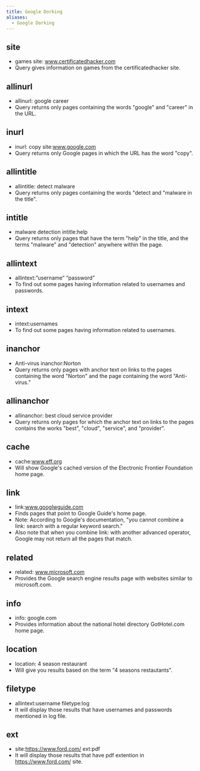 ```yaml
---
title: Google Dorking
aliases:
  - Google Dorking
---
```


## site

- games site: www.certificatedhacker.com
- Query gives information on games from the certificatedhacker site.

## allinurl

- allinurl: google career
- Query returns only pages containing the words "google" and "career" in the URL.

## inurl

- inurl: copy site:www.google.com
- Query returns only Google pages in which the URL has the word "copy".

## allintitle

- allintitle: detect malware
- Query returns only pages containing the words "detect and "malware in the title".

## intitle

- malware detection intitle:help
- Query returns only pages that have the term "help" in the title, and the terms "malware" and "detection" anywhere within the page.

## allintext

- allintext:”username” “password”
- To find out some pages having information related to usernames and passwords.

## intext

- intext:usernames
- To find out some pages having information related to usernames.

## inanchor

- Anti-virus inanchor:Norton
- Query returns only pages with anchor text on links to the pages containing the word "Norton" and the page containing the word "Anti-virus."

## allinanchor

- allinanchor: best cloud service provider
- Query returns only pages for which the anchor text on links to the pages contains the works "best", "cloud", "service", and "provider".

## cache

- cache:www.eff.org
- Will show Google's cached version of the Electronic Frontier Foundation home page.

## link

- link:www.googlwguide.com
- Finds pages that point to Google Guide's home page.
- Note: According to Google's documentation, "you cannot combine a link: search with a regular keyword search."
- Also note that when you combine link: with another advanced operator, Google may not return all the pages that match.

## related

- related: www.microsoft.com
- Provides the Google search engine results page with websites similar to microsoft.com.

## info

- info: google.com
- Provides information about the national hotel directory GotHotel.com home page.

## location

- location: 4 season restaurant
- Will give you results based on the term "4 seasons restautants".

## filetype

- allintext:username filetype:log
- It will display those results that have usernames and passwords mentioned in log file.

## ext

- site:https://www.ford.com/ ext:pdf
- It will display those results that have pdf extention in https://www.ford.com/ site.